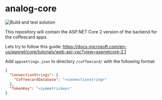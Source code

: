 # analog-core

![Build and test solution](https://github.com/AnalogIO/analog-core/workflows/Build%20and%20test%20solution/badge.svg)

This repository will contain the ASP.NET Core 2 version of the backend for the coffeecard apps.

Lets try to follow this guide: https://docs.microsoft.com/en-us/aspnet/core/tutorials/web-api-vsc?view=aspnetcore-2.1

Add `appsettings.json` to directory `/coffeecard/` with the following format:
```json
{
  "ConnectionStrings": {
    "CoffeecardDatabase": "<connectionstring>"  
  },
  "TokenKey": "<symmetrickey>"
}
```
